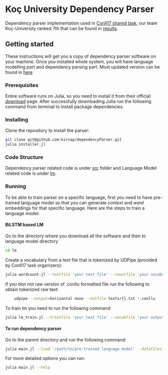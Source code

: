 # Koç University Dependency Parser 
Dependency parser implementation used in [Conll17 shared task](http://universaldependencies.org/conll17/), our team Koç-University ranked 7th that can be found in [results](http://universaldependencies.org/conll17/results.html).

## Getting started 
These instructions will get you a copy of dependency parser software on your machine. Once you installed whole system, you will have language modelling part and dependency parsing part. Most updated version can be found in [here](https://github.com/kirnap/dependencyParser)

### Prerequisites
Entire software runs on Julia, so you need to install it from their official [download](https://julialang.org/downloads/) page. After successfully downloading Julia run the following command from terminal to install package dependencies.


### Installing
Clone the repository to install the parser:

```sh
git clone git@github.com:kirnap/dependencyParser.git
julia installer.jl

```





### Code Structure
Dependency parser related code is under [src](https://github.com/kirnap/dependencyParser/tree/master/src) folder and Language Model related code is under [lm](https://github.com/kirnap/dependencyParser/tree/master/lm).

### Running
To be able to train parser on a specific language, first you need to have pre-trained language model so that you can generate *context* and *word* embeddings for that specific language. Here are the steps to train a language model:

#### BiLSTM based LM

Go to the directory where you download all the software and then to language model directory
```sh
cd lm
```
Create a vocabulary from a text file that is tokenized  by UDPipe (provided by Conll17 task organizers):
```sh
julia wordcount.jl --textfile 'your text file' --countfile 'your vocabulary file'
```
If you don not raw version of .conllu formatted file run the following to obtain tokenized raw text:
```sh
	udpipe --output=horizontal none --outfile texts/{}.txt *.conllu
```
To train lm you need to run the following command:
```sh
julia lm_train.jl --trainfile 'your text file' --vocabfile 'your output vocabfile'  --wordsfile 'your input vocabfile' --savefile your_model.jld
```

#### To run dependency parser
Go to the parent directory and run the following command:
```sh
julia main.jl --load '/path/to/pre-trained language model' --datafiles 'path/to/your_train_file.conllu' 'path/to/your_dev_file.conllu' --otrain 'number of epochs'
```
For more detailed options you can run:
```sh
julia main.jl --help
```




